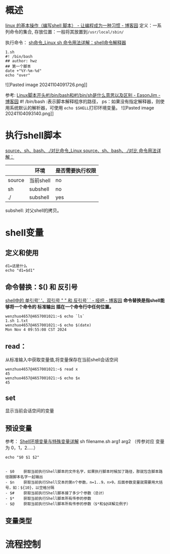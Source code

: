 
# 概述
[linux 的基本操作（编写shell 脚本） - 让编程成为一种习惯 - 博客园](https://www.cnblogs.com/beautiful-code/p/15763495.html)
定义：一系列命令的集合,
存放位置：一般将其放置到`/usr/local/sbin/`

执行命令： 
[sh命令\_Linux sh 命令用法详解：shell命令解释器](https://man.niaoge.com/sh)

```
1.sh
#! /bin/bash
## author: hwz
## 第一个脚本
date +"%Y-%m-%d"
echo "over"
```

![[Pasted image 20241104091726.png]]

参考: [Linux脚本开头#!/bin/bash和#!/bin/sh是什么意思以及区别 - EasonJim - 博客园](https://www.cnblogs.com/EasonJim/p/6850319.html)
#! /bin/bash  :表示脚本解释程序的路径，
ps：如果没有指定解释器，则使用系统默认的解析器，可使用 `echo $SHELL`打印环境变量。
![[Pasted image 20241104093140.png]]



# 执行shell脚本
[source、sh、bash、./对比命令\_Linux source、sh、bash、./对比 命令用法详解：](https://man.niaoge.com/source)


|        | 环境       | 是否需要执行权限 |
| ------ | -------- | -------- |
| source | 当前shell  | no       |
| sh     | subshell | no       |
| ./     | subshell | yes      |

subshell: 对父shell的拷贝。





# shell变量
## 定义和使用
```
d1=这是什么
echo "d1=$d1"
```

## 命令替换：**$()** 和 **反引号**
[shell中的 单引号' '、双引号 " " 和 反引号\` \` - 哑吧 - 博客园](https://www.cnblogs.com/zhangxl1016/articles/14807800.html)
**命令替换是指shell能够将一个命令的 标准输出 插在一个命令行中任何位置。**

```
wenzhuo4657@4657001021:~$ echo `ls`
1.sh 1.txt
wenzhuo4657@4657001021:~$ echo $(date)
Mon Nov 4 09:55:08 CST 2024
```



## read：
从标准输入中获取变量值,将变量保存在当前shell会话空间
```
wenzhuo4657@4657001021:~$ read x
45
wenzhuo4657@4657001021:~$ echo $x
45
```


## set
显示当前会话空间的变量


## 预设变量
参考： [Shell环境变量与特殊变量详解](https://www.cnblogs.com/liang-io/p/9825363.html "发布于 2018-10-23 17:36")
sh   filename.sh   arg1 arg2 （传参对应 变量为 0，1，2.....）
```
echo "$0 $1 $2"
```


```

- $0    获取当前执行Shell脚本的文件名字，如果执行脚本时候加了路径，那就包含脚本路径跟脚本名字一起输出
- $n    获取当前执行Shell交本的第n个参数，n=1..9，n>9，后面参数变量就需要用大括号，如：${10}，以空格分隔
- $#    获取当前执行Shell脚本接了多少个参数（总计）
- $*    获取当前执行Shell脚本所有传参的参数
- $@    获取当前执行Shell脚本所有传参的参数（$*和$@详解见例子）
```
## 变量类型




# 流程控制









